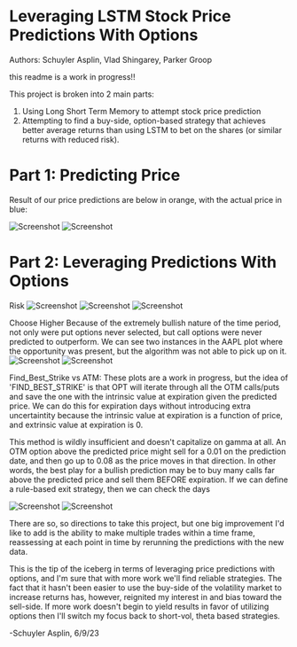 # Leveraging LSTM Stock Price Predictions With Options

Authors: Schuyler Asplin, Vlad Shingarey, Parker Groop

this readme is a work in progress!!

This project is broken into 2 main parts:

1. Using Long Short Term Memory to attempt stock price prediction
2. Attempting to find a buy-side, option-based strategy that achieves better average returns than using LSTM to bet on the shares (or similar returns with reduced risk).

# Part 1: Predicting Price

Result of our price predictions are below in orange, with the actual price in blue:

![Screenshot](screenshots/LSTM_outputs/AAPL_price_prediction.png)
![Screenshot](screenshots/LSTM_outputs/AAPL_error_over_time.png)

# Part 2: Leveraging Predictions With Options

Risk
![Screenshot](screenshots/Option_Play_Analysis/ATM_by_risk/AAPL_risk100.png)
![Screenshot](screenshots/Option_Play_Analysis/ATM_by_risk/AAPL_risk500.png)
![Screenshot](screenshots/Option_Play_Analysis/ATM_by_risk/AAPL_risk1000.png)

Choose Higher
Because of the extremely bullish nature of the time period, not only were put options never selected, but call options were never predicted to outperform. We can see two instances in the AAPL plot where the opportunity was present, but the algorithm was not able to pick up on it.
![Screenshot](screenshots/Option_Play_Analysis/Choose_Higher/AAPL_ATM_1000.png)
![Screenshot](screenshots/Option_Play_Analysis/Choose_Higher/TSLA_ATM_1000.png)

Find_Best_Strike vs ATM:
These plots are a work in progress, but the idea of 'FIND_BEST_STRIKE' is that OPT will iterate through all the OTM calls/puts and save the one with the intrinsic value at expiration given the predicted price.
We can do this for expiration days without introducing extra uncertaintity because the intrinsic value at expiration is a function of price, and extrinsic value at expiration is 0.

This method is wildly insufficient and doesn't capitalize on gamma at all. An OTM option above the predicted price might sell for a 0.01 on the prediction date, and then go up to 0.08 as the price moves in that direction. In other words, the best play for a bullish prediction may be to buy many calls far above the predicted price and sell them BEFORE expiration. If we can define a rule-based exit strategy, then we can check the days

![Screenshot](screenshots/Option_Play_Analysis/find_best_strike/AAPL_FBS_100.png)
![Screenshot](screenshots/Option_Play_Analysis/find_best_strike/TSLA_FBS_1000.png)

There are so, so directions to take this project, but one big improvement I'd like to add is the ability to make multiple trades within a time frame, reassessing at each point in time by rerunning the predictions with the new data.

This is the tip of the iceberg in terms of leveraging price predictions with options, and I'm sure that with more work we'll find reliable strategies. The fact that it hasn't been easier to use the buy-side of the volatility market to increase returns has, however, reignited my interest in and bias toward the sell-side. If more work doesn't begin to yield results in favor of utilizing options then I'll switch my focus back to short-vol, theta based strategies.

-Schuyler Asplin, 6/9/23
